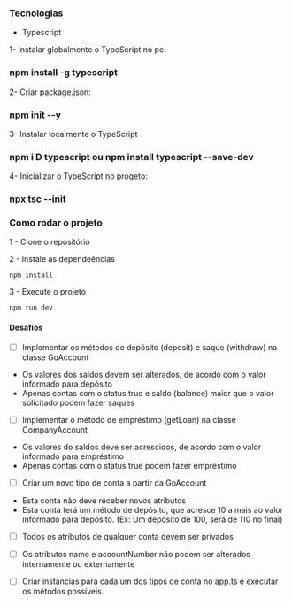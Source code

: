 ### Tecnologias

[](https://github.com/digitalinnovationone/desafio01-ts/tree/main#tecnologias)

-   Typescript

1- Instalar globalmente o TypeScript no pc
### npm install -g typescript

2- Criar package.json: 
### npm init --y

3- Instalar localmente o TypeScript 
### npm i D typescript ou npm install typescript --save-dev

4- Inicializar o TypeScript no progeto:
### npx tsc --init


### Como rodar o projeto

[](https://github.com/digitalinnovationone/desafio01-ts/tree/main#como-rodar-o-projeto)

1 - Clone o repositório

2 - Instale as dependeências

```
npm install

```

3 - Execute o projeto

```
npm run dev

```

#### Desafios

[](https://github.com/digitalinnovationone/desafio01-ts/tree/main#desafios)

- [ ] Implementar os métodos de depósito (deposit) e saque (withdraw) na classe GoAccount

-   Os valores dos saldos devem ser alterados, de acordo com o valor informado para depósito
-   Apenas contas com o status true e saldo (balance) maior que o valor solicitado podem fazer saques

- [ ] Implementar o método de empréstimo (getLoan) na classe CompanyAccount

-   Os valores do saldos deve ser acrescidos, de acordo com o valor informado para empréstimo
-   Apenas contas com o status true podem fazer empréstimo

- [ ] Criar um novo tipo de conta a partir da GoAccount

-   Esta conta não deve receber novos atributos
-   Esta conta terá um método de depósito, que acresce 10 a mais ao valor informado para depósito. (Ex: Um depósito de 100, será de 110 no final)

- [ ] Todos os atributos de qualquer conta devem ser privados

- [ ] Os atributos name e accountNumber não podem ser alterados internamente ou externamente

- [ ] Criar instancias para cada um dos tipos de conta no app.ts e executar os métodos possíveis.
